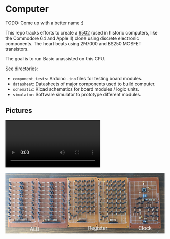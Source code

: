 # Computer

TODO: Come up with a better name :)

This repo tracks efforts to create a
[6502](https://en.wikipedia.org/wiki/MOS_Technology_6502) (used in historic
computers, like the Commodore 64 and Apple II) clone using discrete electronic
components. The heart beats using 2N7000 and BS250 MOSFET transistors.

The goal is to run Basic unassisted on this CPU.

See directories:

*   `component_tests`: Arduino `.ino` files for testing board modules.
*   `datasheet`: Datasheets of major components used to build computer.
*   `schematic`: Kicad schematics for board modules / logic units.
*   `simulator`: Software simulator to prototype different modules.

## Pictures

<video src="https://github.com/user-attachments/assets/5bbab44f-985c-4b54-8924-10fa4b06832a"></video>

![picture](res/computer.jpg)
